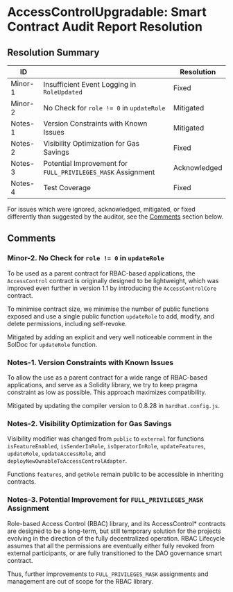 # AccessControlUpgradable: Smart Contract Audit Report Resolution #

## Resolution Summary ##

| ID      |                                                             | Resolution   |
|---------|-------------------------------------------------------------|--------------|
| Minor-1 | Insufficient Event Logging in `RoleUpdated`                 | Fixed        |
| Minor-2 | No Check for `role != 0` in `updateRole`                    | Mitigated    |
| Notes-1 | Version Constraints with Known Issues                       | Mitigated    |
| Notes-2 | Visibility Optimization for Gas Savings                     | Fixed        |
| Notes-3 | Potential Improvement for `FULL_PRIVILEGES_MASK` Assignment | Acknowledged |
| Notes-4 | Test Coverage                                               | Fixed        |

For issues which were ignored, acknowledged, mitigated, or fixed differently than suggested by the auditor, see the
[Comments](#comments) section below.

## Comments ##

### Minor-2. No Check for `role != 0` in `updateRole` ###
To be used as a parent contract for RBAC-based applications, the `AccessControl` contract is originally designed to be
lightweight, which was improved even further in version 1.1 by introducing the `AccessControlCore` contract.

To minimise contract size, we minimise the number of public functions exposed and use a single public function
`updateRole` to add, modify, and delete permissions, including self-revoke.

Mitigated by adding an explicit and very well noticeable comment in the SolDoc for `updateRole` function.

### Notes-1. Version Constraints with Known Issues ###
To allow the use as a parent contract for a wide range of RBAC-based applications, and serve as a Solidity library,
we try to keep pragma constraint as low as possible. This approach maximizes compatibility.

Mitigated by updating the compiler version to 0.8.28 in `hardhat.config.js`.

### Notes-2. Visibility Optimization for Gas Savings 
Visibility modifier was changed from `public` to `external` for functions `isFeatureEnabled`, `isSenderInRole`,
`isOperatorInRole`, `updateFeatures`, `updateRole`, `updateAccessRole`, and `deployNewOwnableToAccessControlAdapter`.

Functions `features`, and `getRole` remain public to be accessible in inheriting contracts.

### Notes-3. Potential Improvement for `FULL_PRIVILEGES_MASK` Assignment ###
Role-based Access Control (RBAC) library, and its AccessControl* contracts are designed to be a long-term, but still
temporary solution for the projects evolving in the direction of the fully decentralized operation. RBAC Lifecycle
assumes that all the permissions are eventually either fully revoked from external participants, or are fully
transitioned to the DAO governance smart contract.

Thus, further improvements to `FULL_PRIVILEGES_MASK` assignments and management are out of scope for the RBAC library.

